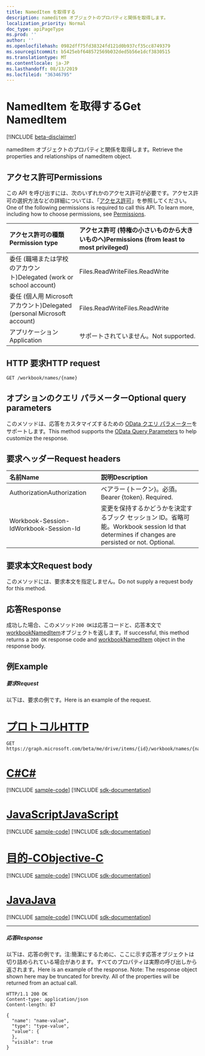 ```yaml
---
title: NamedItem を取得する
description: nameditem オブジェクトのプロパティと関係を取得します。
localization_priority: Normal
doc_type: apiPageType
ms.prod: ''
author: ''
ms.openlocfilehash: 0982dff75fd38324fd121d0b937cf35cc8749379
ms.sourcegitcommit: b5425ebf648572569b032ded5b56e1dcf3830515
ms.translationtype: MT
ms.contentlocale: ja-JP
ms.lasthandoff: 08/13/2019
ms.locfileid: "36346795"
---
```

# <a name="get-nameditem"></a><span data-ttu-id="e02f1-103">NamedItem を取得する</span><span class="sxs-lookup"><span data-stu-id="e02f1-103">Get NamedItem</span></span>

[!INCLUDE [beta-disclaimer](../../includes/beta-disclaimer.md)]

<span data-ttu-id="e02f1-104">nameditem オブジェクトのプロパティと関係を取得します。</span><span class="sxs-lookup"><span data-stu-id="e02f1-104">Retrieve the properties and relationships of nameditem object.</span></span>
## <a name="permissions"></a><span data-ttu-id="e02f1-105">アクセス許可</span><span class="sxs-lookup"><span data-stu-id="e02f1-105">Permissions</span></span>
<span data-ttu-id="e02f1-p101">この API を呼び出すには、次のいずれかのアクセス許可が必要です。アクセス許可の選択方法などの詳細については、「[アクセス許可](/graph/permissions-reference)」を参照してください。</span><span class="sxs-lookup"><span data-stu-id="e02f1-p101">One of the following permissions is required to call this API. To learn more, including how to choose permissions, see [Permissions](/graph/permissions-reference).</span></span>

|<span data-ttu-id="e02f1-108">アクセス許可の種類</span><span class="sxs-lookup"><span data-stu-id="e02f1-108">Permission type</span></span>      | <span data-ttu-id="e02f1-109">アクセス許可 (特権の小さいものから大きいものへ)</span><span class="sxs-lookup"><span data-stu-id="e02f1-109">Permissions (from least to most privileged)</span></span>              |
|:--------------------|:---------------------------------------------------------|
|<span data-ttu-id="e02f1-110">委任 (職場または学校のアカウント)</span><span class="sxs-lookup"><span data-stu-id="e02f1-110">Delegated (work or school account)</span></span> | <span data-ttu-id="e02f1-111">Files.ReadWrite</span><span class="sxs-lookup"><span data-stu-id="e02f1-111">Files.ReadWrite</span></span>    |
|<span data-ttu-id="e02f1-112">委任 (個人用 Microsoft アカウント)</span><span class="sxs-lookup"><span data-stu-id="e02f1-112">Delegated (personal Microsoft account)</span></span> | <span data-ttu-id="e02f1-113">Files.ReadWrite</span><span class="sxs-lookup"><span data-stu-id="e02f1-113">Files.ReadWrite</span></span>    |
|<span data-ttu-id="e02f1-114">アプリケーション</span><span class="sxs-lookup"><span data-stu-id="e02f1-114">Application</span></span> | <span data-ttu-id="e02f1-115">サポートされていません。</span><span class="sxs-lookup"><span data-stu-id="e02f1-115">Not supported.</span></span> |

## <a name="http-request"></a><span data-ttu-id="e02f1-116">HTTP 要求</span><span class="sxs-lookup"><span data-stu-id="e02f1-116">HTTP request</span></span>
<!-- { "blockType": "ignored" } -->
```http
GET /workbook/names/{name}
```
## <a name="optional-query-parameters"></a><span data-ttu-id="e02f1-117">オプションのクエリ パラメーター</span><span class="sxs-lookup"><span data-stu-id="e02f1-117">Optional query parameters</span></span>
<span data-ttu-id="e02f1-118">このメソッドは、応答をカスタマイズするための [OData クエリ パラメーター](https://developer.microsoft.com/graph/docs/concepts/query_parameters)をサポートします。</span><span class="sxs-lookup"><span data-stu-id="e02f1-118">This method supports the [OData Query Parameters](https://developer.microsoft.com/graph/docs/concepts/query_parameters) to help customize the response.</span></span>

## <a name="request-headers"></a><span data-ttu-id="e02f1-119">要求ヘッダー</span><span class="sxs-lookup"><span data-stu-id="e02f1-119">Request headers</span></span>
| <span data-ttu-id="e02f1-120">名前</span><span class="sxs-lookup"><span data-stu-id="e02f1-120">Name</span></span>      |<span data-ttu-id="e02f1-121">説明</span><span class="sxs-lookup"><span data-stu-id="e02f1-121">Description</span></span>|
|:----------|:----------|
| <span data-ttu-id="e02f1-122">Authorization</span><span class="sxs-lookup"><span data-stu-id="e02f1-122">Authorization</span></span>  | <span data-ttu-id="e02f1-p102">ベアラー {トークン}。必須。</span><span class="sxs-lookup"><span data-stu-id="e02f1-p102">Bearer {token}. Required.</span></span> |
| <span data-ttu-id="e02f1-125">Workbook-Session-Id</span><span class="sxs-lookup"><span data-stu-id="e02f1-125">Workbook-Session-Id</span></span>  | <span data-ttu-id="e02f1-p103">変更を保持するかどうかを決定するブック セッション ID。省略可能。</span><span class="sxs-lookup"><span data-stu-id="e02f1-p103">Workbook session Id that determines if changes are persisted or not. Optional.</span></span>|

## <a name="request-body"></a><span data-ttu-id="e02f1-128">要求本文</span><span class="sxs-lookup"><span data-stu-id="e02f1-128">Request body</span></span>
<span data-ttu-id="e02f1-129">このメソッドには、要求本文を指定しません。</span><span class="sxs-lookup"><span data-stu-id="e02f1-129">Do not supply a request body for this method.</span></span>

## <a name="response"></a><span data-ttu-id="e02f1-130">応答</span><span class="sxs-lookup"><span data-stu-id="e02f1-130">Response</span></span>

<span data-ttu-id="e02f1-131">成功した場合、このメソッド`200 OK`は応答コードと、応答本文で[workbookNamedItem](../resources/workbooknameditem.md)オブジェクトを返します。</span><span class="sxs-lookup"><span data-stu-id="e02f1-131">If successful, this method returns a `200 OK` response code and [workbookNamedItem](../resources/workbooknameditem.md) object in the response body.</span></span>
## <a name="example"></a><span data-ttu-id="e02f1-132">例</span><span class="sxs-lookup"><span data-stu-id="e02f1-132">Example</span></span>
##### <a name="request"></a><span data-ttu-id="e02f1-133">要求</span><span class="sxs-lookup"><span data-stu-id="e02f1-133">Request</span></span>
<span data-ttu-id="e02f1-134">以下は、要求の例です。</span><span class="sxs-lookup"><span data-stu-id="e02f1-134">Here is an example of the request.</span></span>

# <a name="httptabhttp"></a>[<span data-ttu-id="e02f1-135">プロトコル</span><span class="sxs-lookup"><span data-stu-id="e02f1-135">HTTP</span></span>](#tab/http)
<!-- {
  "blockType": "request",
  "name": "get_nameditem"
}-->
```http
GET https://graph.microsoft.com/beta/me/drive/items/{id}/workbook/names/{name}
```
# <a name="ctabcsharp"></a>[<span data-ttu-id="e02f1-136">C#</span><span class="sxs-lookup"><span data-stu-id="e02f1-136">C#</span></span>](#tab/csharp)
[!INCLUDE [sample-code](../includes/snippets/csharp/get-nameditem-csharp-snippets.md)]
[!INCLUDE [sdk-documentation](../includes/snippets/snippets-sdk-documentation-link.md)]

# <a name="javascripttabjavascript"></a>[<span data-ttu-id="e02f1-137">JavaScript</span><span class="sxs-lookup"><span data-stu-id="e02f1-137">JavaScript</span></span>](#tab/javascript)
[!INCLUDE [sample-code](../includes/snippets/javascript/get-nameditem-javascript-snippets.md)]
[!INCLUDE [sdk-documentation](../includes/snippets/snippets-sdk-documentation-link.md)]

# <a name="objective-ctabobjc"></a>[<span data-ttu-id="e02f1-138">目的-C</span><span class="sxs-lookup"><span data-stu-id="e02f1-138">Objective-C</span></span>](#tab/objc)
[!INCLUDE [sample-code](../includes/snippets/objc/get-nameditem-objc-snippets.md)]
[!INCLUDE [sdk-documentation](../includes/snippets/snippets-sdk-documentation-link.md)]

# <a name="javatabjava"></a>[<span data-ttu-id="e02f1-139">Java</span><span class="sxs-lookup"><span data-stu-id="e02f1-139">Java</span></span>](#tab/java)
[!INCLUDE [sample-code](../includes/snippets/java/get-nameditem-java-snippets.md)]
[!INCLUDE [sdk-documentation](../includes/snippets/snippets-sdk-documentation-link.md)]

---

##### <a name="response"></a><span data-ttu-id="e02f1-140">応答</span><span class="sxs-lookup"><span data-stu-id="e02f1-140">Response</span></span>
<span data-ttu-id="e02f1-p104">以下は、応答の例です。注:簡潔にするために、ここに示す応答オブジェクトは切り詰められている場合があります。すべてのプロパティは実際の呼び出しから返されます。</span><span class="sxs-lookup"><span data-stu-id="e02f1-p104">Here is an example of the response. Note: The response object shown here may be truncated for brevity. All of the properties will be returned from an actual call.</span></span>
<!-- {
  "blockType": "response",
  "truncated": true,
  "@odata.type": "microsoft.graph.workbookNamedItem"
} -->
```http
HTTP/1.1 200 OK
Content-type: application/json
Content-length: 87

{
  "name": "name-value",
  "type": "type-value",
  "value": {
  },
  "visible": true
}
```

<!-- uuid: 8fcb5dbc-d5aa-4681-8e31-b001d5168d79
2015-10-25 14:57:30 UTC -->
<!--
{
  "type": "#page.annotation",
  "description": "Get NamedItem",
  "keywords": "",
  "section": "documentation",
  "tocPath": "",
  "suppressions": [
  ]
}
-->
